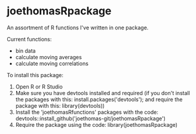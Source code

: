 # joethomasRpackage
An assortment of R functions I've written in one package. 

Current functions:
- bin data
- calculate moving averages
- calculate moving correlations

To install this package:

1. Open R or R Studio
2. Make sure you have devtools installed and required (if you don't install the packages with this: install.packages('devtools'); and require the package with this: library(devtools))
3. Install the 'joethomasRfunctions' packages with the code: devtools::install_github('joethomas-git/joethomasRpackage')
4. Require the package using the code: library(joethomasRpackage)
